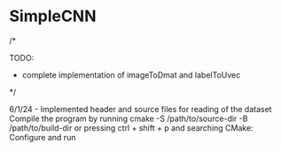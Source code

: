 # SimpleCNN

/*

TODO: 

* complete implementation of imageToDmat and labelToUvec

*/

6/1/24 - Implemented header and source files for reading of the dataset
Compile the program by running cmake -S /path/to/source-dir -B /path/to/build-dir or pressing
ctrl + shift + p and searching CMake: Configure and run
